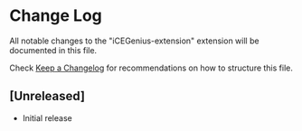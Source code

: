 # Change Log

All notable changes to the "iCEGenius-extension" extension will be documented in this file.

Check [Keep a Changelog](http://keepachangelog.com/) for recommendations on how to structure this file.

## [Unreleased]

- Initial release